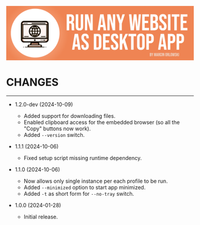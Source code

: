 ![WebApp](docs/logo.png)

# CHANGES

---

* 1.2.0-dev (2024-10-09)
  * Added support for downloading files.
  * Enabled clipboard access for the embedded browser (so all the "Copy" buttons now work).
  * Added `--version` switch.

* 1.1.1 (2024-10-06)
  * Fixed setup script missing runtime dependency.

* 1.1.0 (2024-10-06)
  * Now allows only single instance per each profile to be run.
  * Added `--minimized` option to start app minimized.
  * Added `-t` as short form for `--no-tray` switch.

* 1.0.0 (2024-01-28)
  * Initial release.
